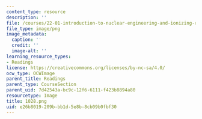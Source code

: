 ```yaml
---
content_type: resource
description: ''
file: /courses/22-01-introduction-to-nuclear-engineering-and-ionizing-radiation-fall-2016/e26b8019209bbb1d5e8b8cb09b0fbf30_1028.png
file_type: image/png
image_metadata:
  caption: ''
  credit: ''
  image-alt: ''
learning_resource_types:
- Readings
license: https://creativecommons.org/licenses/by-nc-sa/4.0/
ocw_type: OCWImage
parent_title: Readings
parent_type: CourseSection
parent_uid: 7d42543a-bc9c-12f6-6111-f423b8894a80
resourcetype: Image
title: 1028.png
uid: e26b8019-209b-bb1d-5e8b-8cb09b0fbf30
---
```


